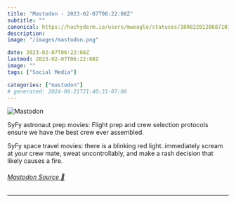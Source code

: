 ```yaml
---
title: "Mastodon - 2023-02-07T06:22:08Z"
subtitle: ""
canonical: https://hachyderm.io/users/mweagle/statuses/109822012868710146
description:
image: "/images/mastodon.png"

date: 2023-02-07T06:22:08Z
lastmod: 2023-02-07T06:22:08Z
image: ""
tags: ["Social Media"]

categories: ["mastodon"]
# generated: 2024-06-21T21:40:31-07:00
---
```

![Mastodon](/images/mastodon.png)

<p>SyFy astronaut prep movies: Flight prep and crew selection protocols ensure we have the best crew ever assembled. </p><p>SyFy space travel movies: there is a blinking red light..immediately scream at your crew mate, sweat uncontrollably, and make a rash decision that likely causes a fire.</p>


###### [Mastodon Source 🐘](https://hachyderm.io/@mweagle/109822012868710146)

___
